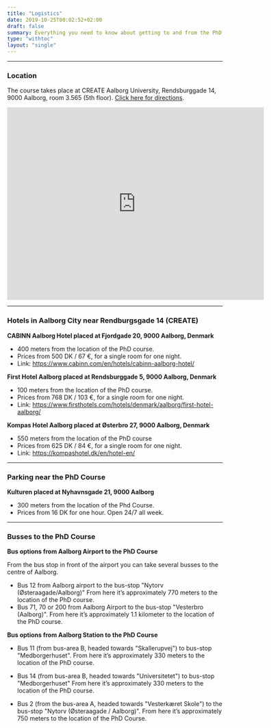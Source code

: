 ```yaml
---
title: "Logistics"
date: 2019-10-25T00:02:52+02:00
draft: false
summary: Everything you need to know about getting to and from the PhD course.
type: "withtoc"
layout: "single"
---
```


---

### Location

The course takes place at CREATE Aalborg University, Rendsburggade 14, 9000 Aalborg, room 3.565 (5th floor).
<a href=https://clients.mapsindoors.com/aau/57482221bc1f570e288b8ef0/details/58bd6ba9afdd41db8afbf96c target = "_blank">Click here for directions</a>.

<iframe src="https://www.google.com/maps/embed?pb=!1m18!1m12!1m3!1d2170.1894608383363!2d9.927969015935648!3d57.04829638091964!2m3!1f0!2f0!3f0!3m2!1i1024!2i768!4f13.1!3m3!1m2!1s0x4649329294ac998b%3A0x970c94513d78ecf6!2sCREATE%20Aalborg%20University!5e0!3m2!1sen!2sdk!4v1571954484935!5m2!1sen!2sdk" width="600" height="450" frameborder="0" style="border:0;" allowfullscreen=""></iframe>

---

### Hotels in Aalborg City near Rendburgsgade 14 (CREATE)

**CABINN Aalborg Hotel placed at Fjordgade 20, 9000 Aalborg, Denmark**

- 400 meters from the location of the PhD course.
- Prices from 500 DK / 67 €, for a single room for one night.
- Link: https://www.cabinn.com/en/hotels/cabinn-aalborg-hotel/



**First Hotel Aalborg placed at Rendsburggade 5, 9000 Aalborg, Denmark**

- 100 meters from the location of the PhD course.
- Prices from 768 DK / 103 €, for a single room for one night.
- Link: https://www.firsthotels.com/hotels/denmark/aalborg/first-hotel-aalborg/



**Kompas Hotel Aalborg placed at  Østerbro 27, 9000 Aalborg, Denmark**

- 550 meters from the location of the PhD course
- Prices from 625 DK / 84 €, for a single room for one night.
- Link: https://kompashotel.dk/en/hotel-en/



---

### Parking near the PhD Course

**Kulturen placed at Nyhavnsgade 21, 9000 Aalborg**

- 300 meters from the location of the Phd Course.
- Prices from 16 DK for one hour. Open 24/7 all week.



---



### Busses to the PhD Course

**Bus options from Aalborg Airport to the PhD Course**

From the bus stop in front of the airport you can take several busses to the centre of Aalborg.

- Bus 12 from Aalborg airport to the bus-stop "Nytorv (Østeraagade/Aalborg)"
  From here it’s approximately 770 meters to the location of the PhD course.
- Bus 71, 70 or 200 from Aalborg Airport to the bus-stop "Vesterbro (Aalborg)". 
  From here it’s approximately 1.1 kilometer to the location of the PhD course.



**Bus options from Aalborg Station to the PhD Course**

- Bus 11 (from bus-area B, headed towards "Skallerupvej") to bus-stop "Medborgerhuset".
  From here it’s approximately 330 meters to the location of the PhD course.

- Bus 14 (from bus-area B, headed towards "Universitetet") to bus-stop "Medborgerhuset"
  From here it’s approximately 330 meters to the location of the PhD course.
- Bus 2 (from the bus-area A, headed towards "Vesterkæret Skole") to the bus-stop "Nytorv
  (Østeraagade / Aalborg)". 
  From here it’s approximately 750 meters to the location of the PhD Course.